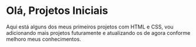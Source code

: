 # Olá, Projetos Iniciais 
Aqui está alguns dos meus primeiros projetos com HTML e CSS,
vou adicionando mais projetos futuramente e atualizando os de agora conforme melhoro meus conhecimentos.
